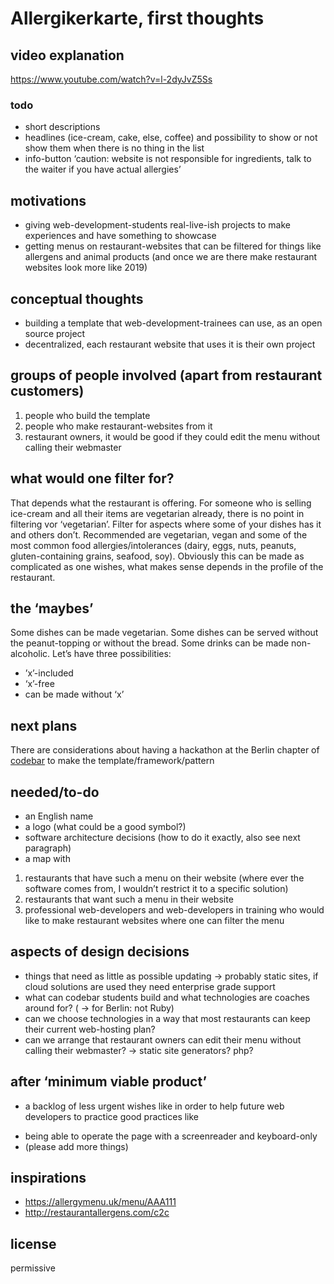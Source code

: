 # Allergikerkarte, first thoughts

## video explanation 
https://www.youtube.com/watch?v=l-2dyJvZ5Ss 

### todo
* short descriptions
* headlines (ice-cream, cake, else, coffee) and possibility to show or not show them when there is no thing in the list
* info-button ‘caution: website is not responsible for ingredients, talk to the waiter if you have actual allergies’

## motivations
* giving web-development-students real-live-ish projects to make experiences and have something to showcase
* getting menus on restaurant-websites that can be filtered for things like allergens and animal products (and once we are there make restaurant websites look more like 2019)

## conceptual thoughts
* building a template that web-development-trainees can use, as an open source project
* decentralized, each restaurant website that uses it is their own project

## groups of people involved (apart from restaurant customers)
1. people who build the template
2. people who make restaurant-websites from it
3. restaurant owners, it would be good if they could edit the menu without calling their webmaster

## what would one filter for?
That depends what the restaurant is offering. For someone who is selling ice-cream and all their items are vegetarian already, there is no point in filtering vor ‘vegetarian’. Filter for aspects where some of your dishes has it and others don’t. Recommended are vegetarian, vegan and some of the most common food allergies/intolerances (dairy, eggs, nuts, peanuts, gluten-containing grains, seafood, soy). Obviously this can be made as complicated as one wishes, what makes sense depends in the profile of the restaurant.

## the ‘maybes’
Some dishes can be made vegetarian. Some dishes can be served without the peanut-topping or without the bread. Some drinks can be made non-alcoholic. Let’s have three possibilities: 
* ’x’-included
* ‘x’-free
* can be made without ‘x’

## next plans
There are considerations about having a hackathon at the Berlin chapter of [codebar](https://codebar.io) to make the template/framework/pattern

## needed/to-do
* an English name
* a logo (what could be a good symbol?) 
* software architecture decisions (how to do it exactly, also see next paragraph)
* a map with
1. restaurants that have such a menu on their website (where ever the software comes from, I wouldn’t restrict it to a specific solution)
2. restaurants that want such a menu in their website
3. professional web-developers and web-developers in training who would like to make restaurant websites where one can filter the menu

## aspects of design decisions
* things that need as little as possible updating -> probably static sites, if cloud solutions are used they need enterprise grade support
* what can codebar students build and what technologies are coaches around for? ( -> for Berlin: not Ruby)
* can we choose technologies in a way that most restaurants can keep their current web-hosting plan?
* can we arrange that restaurant owners can edit their menu without calling their webmaster? -> static site generators? php?

## after ‘minimum viable product’
* a backlog of less urgent wishes like in order to help future web developers to practice good practices like
- being able to operate the page with a screenreader and keyboard-only
- (please add more things)

## inspirations 
* https://allergymenu.uk/menu/AAA111
* http://restaurantallergens.com/c2c

## license
permissive
